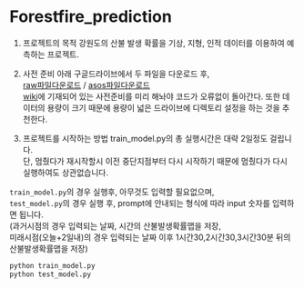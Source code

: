 # Forestfire_prediction

1. 프로젝트의 목적
강원도의 산불 발생 확률을 기상, 지형, 인적 데이터를 이용하여 예측하는 프로젝트.

2. 사전 준비
아래 구글드라이브에서 두 파일을 다운로드 후, <br>
[raw파일다운로드](https://drive.google.com/file/d/1Kew7kQTDRqo_X_-T-rW06XjGvHvlBEMm/view?usp=drive_link) / 
[asos파일다운로드](https://drive.google.com/file/d/1KfERjVehpwHckMcY6gKZHB8tRyKIegVM/view?usp=drive_link)  <br>
[wiki](https://github.com/Bae-ChangHyun/Forestfire-predict/wiki/Simple-Code-discription)에 기재되어 있는 사전준비를 미리 해놔야 코드가 오류없이 돌아간다.
또한 데이터의 용량이 크기 때문에 용량이 넓은 드라이브에 디렉토리 설정을 하는 것을 추천한다.

3. 프로젝트를 시작하는 방법
train_model.py의 총 실행시간은 대략 2일정도 걸립니다. <br>
단, 멈췄다가 재시작할시 이전 중단지점부터 다시 시작하기 때문에 멈췄다가 다시 실행하여도 상관없습니다. <br>

`train_model.py`의 경우 실행후, 아무것도 입력할 필요없으며, <br>
`test_model.py`의 경우 실행 후, prompt에 안내되는 형식에 따라 input 숫자를 입력하면 됩니다. <br>
(과거시점의 경우 입력되는 날짜, 시간의 산불발생확률맵을 저장, <br> 미래시점(오늘+2일내)의 경우 입력되는 날짜 이후 1시간30,2시간30,3시간30분 뒤의 산불발생확률맵을 저장) <br>
```python
python train_model.py
python test_model.py
```

